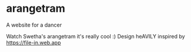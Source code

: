 # arangetram
A website for a dancer

Watch Swetha's arangetram it's really cool :)
Design heAVILY inspired by https://file-in.web.app
